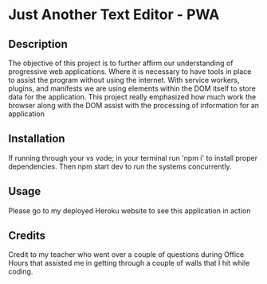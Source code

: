 # Just Another Text Editor - PWA

## Description

The objective of this project is to further affirm our understanding of progressive web applications. Where it is necessary to have tools in place to assist the program without using the internet. With service workers, plugins, and manifests we are using elements within the DOM itself to store data for the application. This project really emphasized how much work the browser along with the DOM assist with the processing of information for an application

## Installation

If running through your vs vode; in your terminal run 'npm i' to install proper dependencies. Then npm start dev to run the systems concurrently.

## Usage

Please go to my deployed Heroku website to see this application in action

## Credits

Credit to my teacher who went over a couple of questions during Office Hours that assisted me in getting through a couple of walls that I hit while coding.